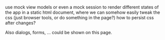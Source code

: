 use mock view models or even a mock session to render different states of the app in a static html document, where we can somehow easily tweak the css (just browser tools, or do something in the page?) how to persist css after changes?

Also dialogs, forms, ... could be shown on this page.
